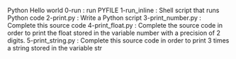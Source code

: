 Python Hello world
0-run : run PYFILE
1-run_inline : Shell script that runs Python code
2-print.py : Write a Python script
3-print_number.py : Complete this source code
4-print_float.py : Complete the source code in order to print the float stored in the variable number with a precision of 2 digits.
5-print_string.py : Complete this source code in order to print 3 times a string stored in the variable str
